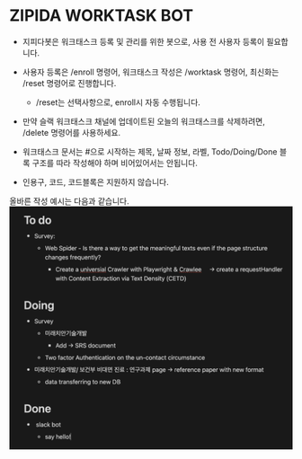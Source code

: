 # ZIPIDA WORKTASK BOT

- 지피다봇은 워크태스크 등록 및 관리를 위한 봇으로, 사용 전 사용자 등록이 필요합니다.

- 사용자 등록은 /enroll 명령어, 워크태스크 작성은 /worktask 명령어, 최신화는 /reset 명령어로 진행합니다.
  - /reset는 선택사항으로, enroll시 자동 수행됩니다.
- 만약 슬랙 워크태스크 채널에 업데이트된 오늘의 워크태스크를 삭제하려면, /delete 명령어를 사용하세요.

- 워크태스크 문서는 #으로 시작하는 제목, 날짜 정보, 라벨, Todo/Doing/Done 블록 구조를 따라 작성해야 하며 비어있어서는 안됩니다.
- 인용구, 코드, 코드블록은 지원하지 않습니다.

올바른 작성 예시는 다음과 같습니다.
![good_example](./images/example.png)

